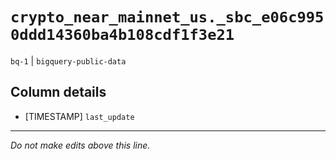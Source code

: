 # `crypto_near_mainnet_us._sbc_e06c9950ddd14360ba4b108cdf1f3e21`
`bq-1` | `bigquery-public-data`

## Column details
* [TIMESTAMP] `last_update`

-------------------------------------------------------------------------------
*Do not make edits above this line.*

